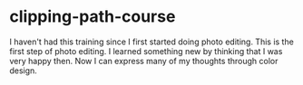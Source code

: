 # clipping-path-course
I haven't had this training since I first started doing photo editing. This is the first step of photo editing. I learned something new by thinking that I was very happy then. Now I can express many of my thoughts through color design.
